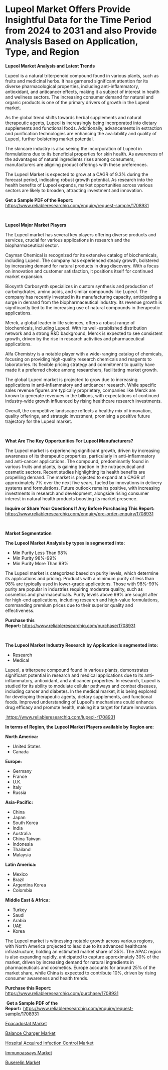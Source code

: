 <p><h1>Lupeol Market Offers Provide Insightful Data for the Time Period from 2024 to 2031 and also Provide Analysis Based on Application, Type, and Region</h1></p><p><strong>Lupeol Market Analysis and Latest Trends</strong></p>
<p><p>Lupeol is a natural triterpenoid compound found in various plants, such as fruits and medicinal herbs. It has garnered significant attention for its diverse pharmacological properties, including anti-inflammatory, antioxidant, and anticancer effects, making it a subject of interest in health and wellness sectors. The increasing consumer demand for natural and organic products is one of the primary drivers of growth in the Lupeol market. </p><p>As the global trend shifts towards herbal supplements and natural therapeutic agents, Lupeol is increasingly being incorporated into dietary supplements and functional foods. Additionally, advancements in extraction and purification technologies are enhancing the availability and quality of Lupeol, further bolstering market potential.</p><p>The skincare industry is also seeing the incorporation of Lupeol in formulations due to its beneficial properties for skin health. As awareness of the advantages of natural ingredients rises among consumers, manufacturers are aligning product offerings with these preferences. </p><p>The Lupeol Market is expected to grow at a CAGR of 9.3% during the forecast period, indicating robust growth potential. As research into the health benefits of Lupeol expands, market opportunities across various sectors are likely to broaden, attracting investment and innovation.</p></p>
<p><strong>Get a Sample PDF of the Report:&nbsp;</strong> <a href="https://www.reliableresearchiq.com/enquiry/request-sample/1708931?utm_campaign=1257&utm_medium=2&utm_source=Github&utm_content=ia&utm_term=21102024&utm_id=lupeol">https://www.reliableresearchiq.com/enquiry/request-sample/1708931</a></p>
<p>&nbsp;</p>
<p><strong>Lupeol Major Market Players</strong></p>
<p><p>The Lupeol market has several key players offering diverse products and services, crucial for various applications in research and the biopharmaceutical sector. </p><p>Cayman Chemical is recognized for its extensive catalog of biochemicals, including Lupeol. The company has experienced steady growth, bolstered by increasing demand for natural products in drug discovery. With a focus on innovation and customer satisfaction, it positions itself for continued market expansion.</p><p>Biosynth Carbosynth specializes in custom synthesis and production of carbohydrates, amino acids, and similar compounds like Lupeol. The company has recently invested in its manufacturing capacity, anticipating a surge in demand from the biopharmaceutical industry. Its revenue growth is significantly tied to the increasing use of natural compounds in therapeutic applications.</p><p>Merck, a global leader in life sciences, offers a robust range of biochemicals, including Lupeol. With its well-established distribution network and a strong R&D background, Merck is expected to see consistent growth, driven by the rise in research activities and pharmaceutical applications. </p><p>Alfa Chemistry is a notable player with a wide-ranging catalog of chemicals, focusing on providing high-quality research chemicals and reagents to laboratories. Its flexible pricing strategy and commitment to quality have made it a preferred choice among researchers, facilitating market growth.</p><p>The global Lupeol market is projected to grow due to increasing applications in anti-inflammatory and anticancer research. While specific sales revenue figures are typically proprietary, companies like Merck are known to generate revenues in the billions, with expectations of continued industry-wide growth influenced by rising healthcare research investments. </p><p>Overall, the competitive landscape reflects a healthy mix of innovation, quality offerings, and strategic investment, promising a positive future trajectory for the Lupeol market.</p></p>
<p>&nbsp;</p>
<p><strong>What Are The Key Opportunities For Lupeol Manufacturers?</strong></p>
<p><p>The Lupeol market is experiencing significant growth, driven by increasing awareness of its therapeutic properties, particularly in anti-inflammatory and anti-cancer applications. The compound, predominantly found in various fruits and plants, is gaining traction in the nutraceutical and cosmetic sectors. Recent studies highlighting its health benefits are propelling demand. The market is projected to expand at a CAGR of approximately 7% over the next five years, fueled by innovations in delivery systems and formulations. Future outlook remains positive, with increasing investments in research and development, alongside rising consumer interest in natural health products boosting its market presence.</p></p>
<p><strong>Inquire or Share Your Questions If Any Before Purchasing This Report:</strong> <a href="https://www.reliableresearchiq.com/enquiry/pre-order-enquiry/1708931?utm_campaign=1257&utm_medium=2&utm_source=Github&utm_content=ia&utm_term=21102024&utm_id=lupeol">https://www.reliableresearchiq.com/enquiry/pre-order-enquiry/1708931</a></p>
<p>&nbsp;</p>
<p><strong>Market Segmentation</strong></p>
<p><strong>The Lupeol Market Analysis by types is segmented into:</strong></p>
<p><ul><li>Min Purity Less Than 98%</li><li>Min Purity 98%-99%</li><li>Min Purity More Than 99%</li></ul></p>
<p><p>The Lupeol market is categorized based on purity levels, which determine its applications and pricing. Products with a minimum purity of less than 98% are typically used in lower-grade applications. Those with 98%-99% purity are popular in industries requiring moderate quality, such as cosmetics and pharmaceuticals. Purity levels above 99% are sought after for high-end applications, including research and high-value formulations, commanding premium prices due to their superior quality and effectiveness.</p></p>
<p><strong>Purchase this Report:&nbsp;</strong><a href="https://www.reliableresearchiq.com/purchase/1708931?utm_campaign=1257&utm_medium=2&utm_source=Github&utm_content=ia&utm_term=21102024&utm_id=lupeol">https://www.reliableresearchiq.com/purchase/1708931</a></p>
<p>&nbsp;</p>
<p><strong>The Lupeol Market Industry Research by Application is segmented into:</strong></p>
<p><ul><li>Research</li><li>Medical</li></ul></p>
<p><p>Lupeol, a triterpene compound found in various plants, demonstrates significant potential in research and medical applications due to its anti-inflammatory, antioxidant, and anticancer properties. In research, Lupeol is studied for its ability to modulate cellular pathways and combat diseases, including cancer and diabetes. In the medical market, it is being explored for developing therapeutic agents, dietary supplements, and functional foods. Improved understanding of Lupeol's mechanisms could enhance drug efficacy and promote health, making it a target for future innovation.</p></p>
<p><a href="https://www.reliableresearchiq.com/lupeol-r1708931?utm_campaign=1257&utm_medium=2&utm_source=Github&utm_content=ia&utm_term=21102024&utm_id=lupeol">&nbsp;https://www.reliableresearchiq.com/lupeol-r1708931</a></p>
<p><strong>In terms of Region, the Lupeol Market Players available by Region are:</strong></p>
<p>
    <p> <strong> North America: </strong>
        <ul>
            <li>United States</li>
            <li>Canada</li>
        </ul>
        </p> 
    <p> <strong> Europe: </strong>
        <ul>
            <li>Germany</li>
            <li>France</li>
            <li>U.K.</li>
            <li>Italy</li>
            <li>Russia</li>
        </ul>
        </p> 
    <p> <strong> Asia-Pacific: </strong>
        <ul>
            <li>China</li>
            <li>Japan</li>
            <li>South Korea</li>
            <li>India</li>
            <li>Australia</li>
            <li>China Taiwan</li>
            <li>Indonesia</li>
            <li>Thailand</li>
            <li>Malaysia</li>
        </ul>
        </p> 
    <p> <strong> Latin America: </strong>
        <ul>
            <li>Mexico</li>
            <li>Brazil</li>
            <li>Argentina Korea</li>
            <li>Colombia</li>
        </ul>
        </p> 
    <p> <strong> Middle East & Africa: </strong>
        <ul>
            <li>Turkey</li>
            <li>Saudi</li>
            <li>Arabia</li>
            <li>UAE</li>
            <li>Korea</li>
        </ul>
    </p>
    </p>
<p><p>The Lupeol market is witnessing notable growth across various regions, with North America projected to lead due to its advanced healthcare infrastructure, holding an estimated market share of 35%. The APAC region is also expanding rapidly, anticipated to capture approximately 30% of the market, driven by increasing demand for natural ingredients in pharmaceuticals and cosmetics. Europe accounts for around 25% of the market share, while China is expected to contribute 10%, driven by rising consumer awareness and health trends.</p></p>
<p><strong>Purchase this Report: </strong><a href="https://www.reliableresearchiq.com/purchase/1708931?utm_campaign=1257&utm_medium=2&utm_source=Github&utm_content=ia&utm_term=21102024&utm_id=lupeol">https://www.reliableresearchiq.com/purchase/1708931</a></p>
<p>&nbsp;<strong>Get a Sample PDF of the Report:&nbsp;&nbsp;</strong><a href="https://www.reliableresearchiq.com/enquiry/request-sample/1708931?utm_campaign=1257&utm_medium=2&utm_source=Github&utm_content=ia&utm_term=21102024&utm_id=lupeol">https://www.reliableresearchiq.com/enquiry/request-sample/1708931</a></p>
<p><strong></strong></p>
<p><p><a href="https://github.com/kathlinesadup/Market-Research-Report-List-1/blob/main/epacadostat-market.md?utm_campaign=1257&utm_medium=2&utm_source=Github&utm_content=ia&utm_term=21102024&utm_id=lupeol">Epacadostat Market</a></p><p><a href="https://issuu.com/reportprime-2/docs/balance-charger-market-size-2030.pp_cf6c0bb036d0ea?utm_campaign=1257&utm_medium=2&utm_source=Github&utm_content=ia&utm_term=21102024&utm_id=lupeol">Balance Charger Market</a></p><p><a href="https://www.linkedin.com/pulse/hospital-acquired-infection-control-market-analysis-product-bedtc?utm_campaign=1257&utm_medium=2&utm_source=Github&utm_content=ia&utm_term=21102024&utm_id=lupeol">Hospital Acquired Infection Control Market</a></p><p><a href="https://www.linkedin.com/pulse/immunoassays-market-report-product-type-end-use-application-chvhc?utm_campaign=1257&utm_medium=2&utm_source=Github&utm_content=ia&utm_term=21102024&utm_id=lupeol">Immunoassays Market</a></p><p><a href="https://github.com/cydskenna/Market-Research-Report-List-1/blob/main/buserelin-market.md?utm_campaign=1257&utm_medium=2&utm_source=Github&utm_content=ia&utm_term=21102024&utm_id=lupeol">Buserelin Market</a></p></p>